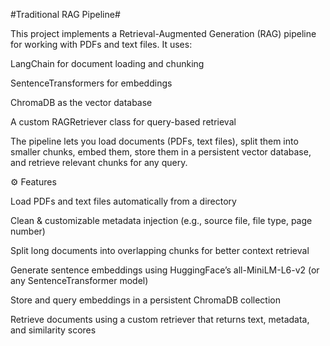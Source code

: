 #Traditional RAG Pipeline#

This project implements a Retrieval-Augmented Generation (RAG) pipeline for working with PDFs and text files. It uses:

LangChain for document loading and chunking

SentenceTransformers for embeddings

ChromaDB as the vector database

A custom RAGRetriever class for query-based retrieval

The pipeline lets you load documents (PDFs, text files), split them into smaller chunks, embed them, store them in a persistent vector database, and retrieve relevant chunks for any query.

⚙️ Features

Load PDFs and text files automatically from a directory

Clean & customizable metadata injection (e.g., source file, file type, page number)

Split long documents into overlapping chunks for better context retrieval

Generate sentence embeddings using HuggingFace’s all-MiniLM-L6-v2 (or any SentenceTransformer model)

Store and query embeddings in a persistent ChromaDB collection

Retrieve documents using a custom retriever that returns text, metadata, and similarity scores
